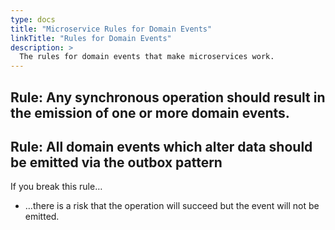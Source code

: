 ```yaml
---
type: docs
title: "Microservice Rules for Domain Events"
linkTitle: "Rules for Domain Events"
description: >
  The rules for domain events that make microservices work.
---
```


## Rule: Any synchronous operation should result in the emission of one or more domain events.

## Rule: All domain events which alter data should be emitted via the outbox pattern
If you break this rule…
 - …there is a risk that the operation will succeed but the event will not be emitted.

